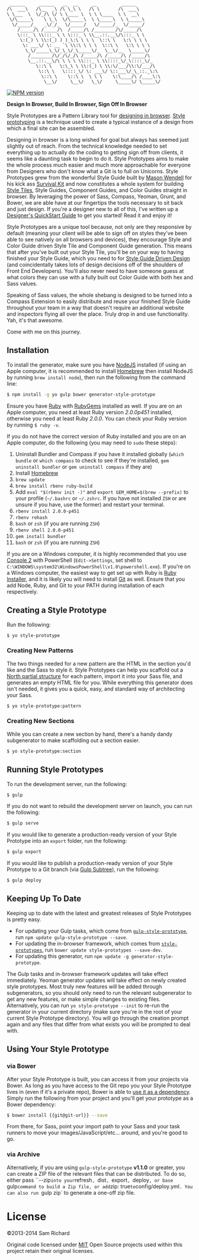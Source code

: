 ```
 ______     ______   __  __     __         ______
/\  ___\   /\__  _\ /\ \_\ \   /\ \       /\  ___\
\ \___  \  \/_/\ \/ \ \____ \  \ \ \____  \ \  __\
 \/\_____\    \ \_\  \/\_____\  \ \_____\  \ \_____\
  \/_____/_   _\/_/_  \/_____/   \/_____/_  \/_____/
    /_____/\ /_____/\  /_____/\ /________/\/_____/\
    \:::_ \ \\:::_ \ \ \:::_ \ \\__.::.__\/\:::_ \ \
     \:(_) \ \\:(_) ) )_\:\ \ \ \  \::\ \   \:\ \ \ \
      \: ___\/ \: __ `\ \\:\ \ \ \  \::\ \   \:\ \ \ \
       \_\/_____\_\/_\_\/_\_____\/_  \__\/__  \_____\/
        /________/\/_/\/_/\ /_____/\ /_____/\ /_____/\
        \__.::.__\/\ \ \ \ \\:::_ \ \\::::_\/_\::::_\/_
           \::\ \   \:\_\ \ \\:(_) \ \\:\/___/\\:\/___/\
            \::\ \   \::::_\/ \: ___\/ \::___\/_\_::._\:\
             \::\ \    \::\ \  \ \ \    \:\____/\ /____\:\
              \__\/     \__\/   \_\/     \_____\/ \_____\/
```

[![NPM version](https://badge.fury.io/js/generator-style-prototype.png)](http://badge.fury.io/js/generator-style-prototype)

**Design In Browser, Build In Browser, Sign Off In Browser**

Style Prototypes are a Pattern Library tool for [designing in browser](http://pointnorth.io/#visual-design). [Style prototyping](http://pointnorth.io/#style-prototyping) is a technique used to create a typical instance of a design from which a final site can be assembled.

Designing in browser is a long wished for goal but always has seemed just slightly out of reach. From the technical knowledge needed to set everything up to actually do the coding to getting sign off from clients, it seems like a daunting task to begin to do it. Style Prototypes aims to make the whole process much easier and much more approachable for everyone from Designers who don't know what a Git is to full on Unicorns. Style Prototypes grew from the wonderful Style Guide built by [Mason Wendell](http://twitter.com/codingdesigner) for his kick ass [Survival Kit](http://github.com/canarymason/survival-kit) and now constitutes a whole system for building [Style Tiles](http://styletil.es/), Style Guides, Component Guides, and Color Guides straight in browser. By leveraging the power of Sass, Compass, Yeoman, Grunt, and Bower, we are able have at our fingertips the tools necessary to sit back and just design. If you're a designer new to all of this, I've written up a [Designer's QuickStart Guide](https://github.com/north/Style-Prototypes/blob/master/Designer's%20QuickStart%20Guide.md#designers-quickstart-guide) to get you started! Read it and enjoy it!

Style Prototypes are a unique tool because, not only are they responsive by default (meaning your client will be able to sign off on styles they've been able to see natively on all browsers and devices), they encourage Style and Color Guide driven Style Tile and Component Guide generation. This means that after you've built out your Style Tile, you'll be on your way to having finished your Style Guide, which you need to for [Style Guide Driven Design](http://vimeo.com/45897176) (and coincidentally takes lots of design decisions off of the shoulders of Front End Developers). You'll also never need to have someone guess at what colors they can use with a fully built out Color Guide with both hex and Sass values.

Speaking of Sass values, the whole shebang is designed to be turned into a Compass Extension to easily distribute and reuse your finished Style Guide throughout your team in a way that doesn't require an additional website and inspectors flying all over the place. Truly drop in and use functionality. Yah, it's that awesome.

Come with me on this journey.

## Installation

To install the generator, make sure you have [NodeJS](http://nodejs.org/) installed (if using an Apple computer, it is recommended to install [Homebrew](http://brew.sh/) then install NodeJS by running `brew install node`), then run the following from the command line:

```bash
$ npm install -g yo gulp bower generator-style-prototype
```

Ensure you have [Ruby](https://www.ruby-lang.org/en/) with [RubyGems](http://rubygems.org/) installed as well. If you are on an Apple computer, you need at least Ruby version *2.0.0p451* installed, otherwise you need at least Ruby *2.0.0*. You can check your Ruby version by running `$ ruby -v`.

If you do not have the correct version of Ruby installed and you are on an Apple computer, do the following (you may need to `sudo` these steps):

1. Uninstall Bundler and Compass if you have it installed globally (`which bundle` or `which compass` to check to see if they're installed, `gem uninstall bundler` or `gem uninstall compass` if they are)
2. Install [Homebrew](http://brew.sh/)
3. `brew update`
4. `brew install rbenv ruby-build`
5. Add `eval "$(rbenv init -)"`  and `export GEM_HOME=$(brew --prefix)` to your profile (`~/.bashrc` or `~/.zshrc`. If you have not installed `ZSH` or are unsure if you have, use the former) and restart your terminal.
6. `rbenv install 2.0.0-p451`
7. `rbenv rehash`
8. `bash` or `zsh` (if you are running `ZSH`)
9. `rbenv shell 2.0.0-p451`
10. `gem install bundler`
11. `bash` or `zsh` (if you are running `ZSH`)

If you are on a Windows computer, it is highly recommended that you use [Console 2](http://sourceforge.net/projects/console/files/) with PowerShell (`Edit->Settings`, set shell to `C:\WINDOWS\system32\WindowsPowerShell\v1.0\powershell.exe`). If you're on a Windows computer, the easiest way to get set up with Ruby is [Ruby Installer](http://rubyinstaller.org/), and it is likely you will need to install [Git](http://git-scm.com/downloads) as well. Ensure that you add Node, Ruby, and Git to your PATH during installation of each respectively.

## Creating a Style Prototype

Run the following:

```bash
$ yo style-prototype
```

### Creating New Patterns

The two things needed for a new pattern are the HTML in the section you'd like and the Sass to style it. Style Prototypes can help you scaffold out a [North partial structure](http://pointnorth.io/#partial-structure) for each pattern, import it into your Sass file, and generates an empty HTML file for you. While everything this generator does isn't needed, it gives you a quick, easy, and standard way of architecting your Sass.

```bash
$ yo style-prototype:pattern
```

### Creating New Sections

While you can create a new section by hand, there's a handy dandy subgenerator to make scaffolding out a section easier.

```bash
$ yo style-prototype:section
```

## Running Style Prototypes

To run the development server, run the following:

```bash
$ gulp
```

If you do not want to rebuild the development server on launch, you can run the following:

```bash
$ gulp serve
```

If you would like to generate a production-ready version of your Style Prototype into an `export` folder, run the following:

```bash
$ gulp export
```

If you would like to publish a production-ready version of your Style Prototype to a Git branch (via [Gulp Subtree](https://github.com/Snugug/gulp-subtree)), run the following:

```bash
$ gulp deploy
```

## Keeping Up To Date

Keeping up to date with the latest and greatest releases of Style Prototypes is pretty easy.

* For updating your Gulp tasks, which come from [`gulp-style-prototype`](https://github.com/north/gulp-style-prototype/), run `npm update gulp-style-prototype --save`.
* For updating the in-browser framework, which comes from [`style-prototypes`](https://github.com/north/style-prototypes/), run `bower update style-prototypes --save-dev`.
* For updating this generator, run `npm update -g generator-style-prototype`.

The Gulp tasks and in-browser framework updates will take effect immediately. Yeoman generator updates will take effect on newly created style prototypes. Most truly new features will be added through subgenerators, so you should only need to run the relevant subgenerator to get any new features, or make simple changes to existing files. Alternatively, you can run `yo style-prototype --init` to re-run the generator in your current directory (make sure you're in the root of your current Style Prototype directory). You will go through the creation prompt again and any files that differ from what exists you will be prompted to deal with.

## Using Your Style Prototype

### via Bower

After your Style Prototype is built, you can access it from your projects via Bower. As long as you have access to the Git repo you your Style Prototype lives in (even if it's a private repo), Bower is able to [use it as a dependency](http://bower.io/#install-packages). Simply run the following from your project and you'll get your prototype as a Bower dependency:

```bash
$ bower install {{git@git-url}} --save
```

From there, for Sass, point your import path to your Sass and your task runners to move your images/JavaScript/etc… around, and you're good to go.

### via Archive

Alternatively, if you are using `gulp-style-prototype` **v1.1.0** or greater, you can create a ZIP file of the relevant files that can be distributed. To do so, either pass ``--zip` into your `refresh`, `dist`, `export`, `deploy`, or base `gulp` command to build a Zip file, or add `zip: true` to `config/deploy.yml`. You can also run `gulp zip` to generate a one-off zip file.

# License
©2013-2014 Sam Richard

Original code licensed under [MIT](http://opensource.org/licenses/MIT)
Open Source projects used within this project retain their original licenses.
